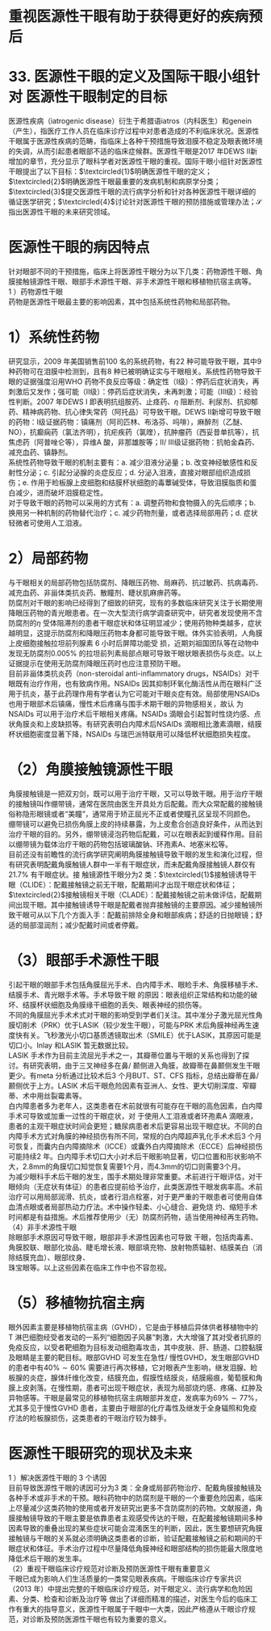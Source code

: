 # 重视医源性干眼有助于获得更好的疾病预后  
# 33. 医源性干眼的定义及国际干眼小组针对 医源性干眼制定的目标  
医源性疾病（iatrogenic disease）衍生于希腊语iatros（内科医生）和genein（产生），指医疗工作人员在临床诊疗过程中对患者造成的不利临床状况。医源性干眼属于医源性疾病的范畴，指临床上各种干预措施导致泪膜不稳定及眼表微环境的失调，从而引起患者眼部不适的临床症候群。医源性干眼是2017 年DEWS Ⅱ新增加的章节，充分显示了眼科学者对医源性干眼的重视。国际干眼小组针对医源性干眼提出了以下目标：$\textcircled{1}$明确医源性干眼的定义；$\textcircled{2}$明确医源性干眼最重要的发病机制和病原学分类；$\textcircled{3}$提交医源性干眼的流行病学分析和针对各种医源性干眼详细的循证医学研究；$\textcircled{4}$讨论针对医源性干眼的预防措施或管理办法；$\mathcal{S}$指出医源性干眼的未来研究领域。  
#  医源性干眼的病因特点  
针对眼部不同的干预措施，临床上将医源性干眼分为以下几类：药物源性干眼、角膜接触镜源性干眼、眼部手术源性干眼、非手术源性干眼和移植物抗宿主病等。  
1 ）药物源性干眼  
药物是医源性干眼最主要的影响因素，其中包括系统性药物和局部药物。  
# 1）系统性药物  
研究显示，2009 年美国销售前100 名的系统药物，有22 种可能导致干眼，其中9 种药物可在泪膜中检测到，且有8 种已被明确证实与干眼相关。系统性药物导致干眼的证据强度沿用WHO 药物不良反应等级：确定性（Ⅰ级）：停药后症状消失，再刺激后又发作；强可能（Ⅱ级）：停药后症状消失，未再刺激；可能（Ⅲ级）：经验性判断。2007 年DEWS I 即表明抗组胺药、止痉药、$\eta$ 阻断剂、利尿剂、抗抑郁药、精神病药物、抗心律失常药（阿托品）可导致干眼。DEWS Ⅱ新增可导致干眼的药物：Ⅰ级证据药物：镇痛剂（阿司匹林、布洛芬、吗啡），麻醉剂（乙醚、NO），抗癫痫药（氯法齐明），抗疟疾药（氯喹），抗肿瘤药（西妥昔单抗等），抗焦虑药（阿普唑仑等），异维A 酸，非那雄胺等；Ⅱ/ Ⅲ级证据药物：抗帕金森药、减充血药、镇静剂。  
系统性药物导致干眼的机制主要有：a. 减少泪液分泌量；b. 改变神经敏感性和反射性分泌；c. 引起分泌腺的炎症反应；d. 分泌入泪液，直接对眼部组织造成损伤；e. 作用于睑板腺上皮细胞和结膜杯状细胞的毒蕈碱受体，导致泪膜脂质和蛋白减少，进而破坏泪膜稳定性。  
对于导致干眼的药物可以采用的方式有：a. 调整药物和食物摄入的先后顺序；b. 换用另一种机制的药物替代治疗；c. 减少药物剂量，或者选择局部用药；d. 症状轻微者可使用人工泪液。  
# 2）局部药物  
与干眼相关的局部药物包括防腐剂、降眼压药物、局麻药、抗过敏药、抗病毒药、减充血药、非甾体类抗炎药、散瞳剂、睫状肌麻痹药等。  
防腐剂对干眼的影响已经得到了细致的研究，现有的多数临床研究关注于长期使用降眼压药物的青光眼患者。在一次大型流行病学调查研究中，研究者发现使用不含防腐剂的$\eta$ 受体阻滞剂的患者干眼症状和体征明显减少；使用药物种类越多，症状越明显，这提示防腐剂和降眼压药物本身都可能导致干眼。体外实验表明，人角膜上皮细胞接触拉坦前列腺素 6  小时后屏障功能受 损，近期刘祖国团队等在动物中发现无防腐剂$0.005\%$ 的拉坦前列素局部点眼可导致干眼状眼表损伤与炎症。以上证据提示在使用无防腐剂降眼压药时也应注意预防干眼。  
目前非甾体类抗炎药（non-steroidal anti-inflammatory drugs，NSAIDs）对干眼既有治疗作用，也有致病作用。NSAIDs 因其抑制环氧化酶活性从而在眼科广泛用于抗炎，基于此药理作用有学者认为它可能对干眼炎症有效。局部使用NSAIDs 也用于眼部术后镇痛，慢性术后疼痛与围手术期干眼的异物感相关，故认 为NSAIDs 可以用于治疗术后干眼相关疼痛。NSAIDs 滴眼会引起暂时性烧灼感、点状角膜炎和上皮缺损等。有研究表明白内障术后NSAIDs 滴眼相比激素滴眼，结膜杯状细胞密度显著下降，NSAIDs 与瑞巴派特联用可以降低杯状细胞损失程度。  
# （2）角膜接触镜源性干眼  
角膜接触镜是一把双刃剑，既可以用于治疗干眼，又可以导致干眼。用于治疗干眼的接触镜叫作绷带镜，通常在医院由医生开具处方后配戴。而大众常配戴的接触镜俗称隐形眼镜或者“美瞳”，通常用于矫正屈光不正或者使瞳孔区呈现不同颜色。  
绷带镜可以避免已损伤角膜上皮的持续暴露，为上皮愈合创造良好条件，从而达到治疗干眼的目的。另外，绷带镜浸泡药物后配戴，可以在眼表起到缓释作用。目前以绷带镜为载体治疗干眼的药物包括玻璃酸钠、环孢素A、地塞米松等。  
目前还没有前瞻性的流行病学研究阐明角膜接触镜导致干眼的发生和演化过程，但有研究表明配戴角膜触镜人群中一半有干眼症状，而未配戴角膜接触镜人群仅有 $21.7\%$  有干眼症状。接 触镜源性干眼分为2 类：$\textcircled{1}$接触镜诱导干眼（CLIDE）：配戴接触镜之前无干眼，配戴期间才出现干眼症状和体征；$\textcircled{2}$接触镜相关干眼（CLADE）：配戴接触镜之前未做评估，配戴期间出现干眼。其中接触镜诱导干眼是配戴者抛弃接触镜的主要原因。减少接触镜所致干眼可从以下几个方面入手：配戴前排除全身和眼部疾病；舒适的日抛眼镜；舒适的局部湿润剂；减少配戴时间或者停戴。  
# （3）眼部手术源性干眼  
引起干眼的眼部手术包括角膜屈光手术、白内障手术、眼睑手术、角膜移植手术、结膜手术、青光眼手术等。手术导致干眼 的原因：眼表组织正常结构和功能的破坏、结膜杯状细胞及角膜缘干细胞的丢失、眼表神经的损伤等。  
不同的角膜屈光手术术式对干眼的影响受到学者们关注。其中准分子激光屈光性角膜切削术（PRK）优于LASIK（较少发生干眼），可能与PRK 术后角膜神经再生速度快有关。飞秒激光小切口基质透镜取出术（SMILE）优于LASIK，其原因可能是切口小。Inlay 和LASIK 暂无数据比较。  
LASIK 手术作为目前主流屈光手术之一，其瓣蒂位置与干眼的关系也得到了探讨。有研究表明，由于三叉神经多在鼻/ 颞侧进入角膜，故瓣蒂在鼻颞侧发生干眼更少。有meta 分析通过比较术后3 个月BUT、ST、CFS 指标，总结出瓣蒂在鼻/ 颞侧优于上方。LASIK 术后干眼危险因素有亚洲人、女性、更大切削深度、窄瓣蒂、术中用丝裂霉素等。  
白内障患者多为老年人，这类患者在术前就很有可能存在干眼的高危因素，白内障手术可导致或加重一过性的干眼症状，对 于使用人工泪液或者环孢素A 滴眼液，患者的主观干眼症状时间会更短；糖尿病患者术后更容易出现干眼症状。不同的白内障手术方式对角膜的神经损伤有所不同，常规的白内障超声乳化手术术后3 个月可恢复，而囊内白内障摘除术（ICCE）或囊外白内障摘除术（ECCE）后神经损伤可能持续2 年。白内障手术切口大小对术后干眼影响显著，切口位置和形状影响不大，$2.8\mathrm{mm}$的角膜切口知觉恢复需要1个月，而$4.3\mathrm{mm}$的切口则需要3个月。  
为减少眼科手术后干眼的发生，围手术期处理非常重要。术前进行干眼评估，对干眼倾向（无症状有体征）的患者应提前给予治疗，此类医源性干眼发病率高。术前治疗可以用局部润滑、抗炎，或者行泪点栓塞，对于更严重的干眼患者可使用自体血清点眼或者局部热动力疗法。术中操作轻柔、小心缝合、避免烧 灼、缩短手术时间都是有益措施。术后推荐使用少（无）防腐剂药物，适当使用神经再生药物。  
（4）非手术源性干眼  
除眼部手术原因可导致干眼，眼部非手术源性因素也可导致 干眼，包括肉毒素、角膜胶联、眼部化妆品、睫毛增长液、眼部填充物、放射物质辐射、结膜美白（消除结膜充血）、眼部纹身、  
珠宝眼等。以上这些因素在临床工作中也不容忽视。  
# （5）移植物抗宿主病  
眼外因素主要是移植物抗宿主病（GVHD），它是由于移植后异体供者移植物中的T 淋巴细胞经受者发动的一系列“细胞因子风暴”刺激，大大增强了其对受者抗原的免疫反应，以受者靶细胞为目标发动细胞毒攻击，其中皮肤、肝、肠道、口腔黏膜及眼睛是主要的靶目标。眼部GVHD 可发生在急性/ 慢性GVHD，发生眼部GVHD 的患者中有$40\%\sim60\%$ 需要进行再次移植，它对眼表产生影响，继发泪腺、睑板腺的炎症，腺体纤维化改变，结膜充血，假膜性结膜炎，结膜瘢痕，葡萄膜和角膜上皮剥落。在慢性期，患者可出现干眼症状，表现为局部烧灼感、疼痛、红肿及异物感等。干眼是最常见的移植物抗宿主病眼部并发症，发病率为$69\%\sim77\%$，尤其多见于慢性GVHD 患者，主要由于眼部的化疗毒性及继发于全身辐照和免疫疗法的睑板腺损伤，这类患者的干眼治疗较为棘手。  
#  医源性干眼研究的现状及未来  
1 ）解决医源性干眼的 3  个诱因  
目前导致医源性干眼的诱因可分为3 类：全身或局部药物治疗、配戴角膜接触镜及各种手术或非手术的干预。眼科药物中的防腐剂是干眼的一个重要危险因素，临床上尽量减少这类药物的使用或者开发研究出更多不含防腐剂的药物。文献报道，角膜接触镜导致的干眼主要是依靠患者主观感受传达的干眼，在配戴接触镜期间多种因素导致的重叠出现的某些症状可能会混淆医生的判断，因此，医生要想研究角膜接触镜与干眼的关系就必须明确这类患者的诊断，验证配戴接触镜之前和期间的干眼症状和体征。手术治疗过程中尽量降低角膜神经和眼部结构的损伤能最大限度地降低术后干眼的发生率。  
（2）重视干眼临床诊疗规范对诊断及预防医源性干眼有重要意义  
干眼已成为影响人们生活质量的一类常见眼表疾病。干眼临床诊疗专家共识（2013 年）中提出完整的干眼临床诊疗规范，对干眼定义、流行病学和危险因素、分类、检查和诊断及治疗等 做出了详细而精准的描述，对医生今后的临床工作有重大的指导意义，医源性干眼属于干眼中一大类，因此严格遵从干眼诊疗规范，对诊断及预防医源性干眼也有较为重要的意义。  
